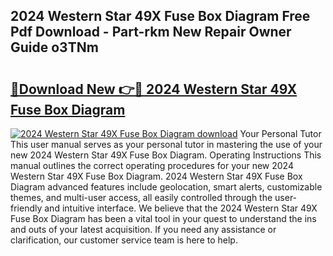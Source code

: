 ## 2024 Western Star 49X Fuse Box Diagram Free Pdf Download - Part-rkm New Repair Owner Guide o3TNm

# <h2><a href="http://dfszls6.blite.top/?on=2024+Western+Star+49X+Fuse+Box+Diagram">🔗Download New 👉🔴 2024 Western Star 49X Fuse Box Diagram</a></h2>

[![2024 Western Star 49X Fuse Box Diagram download](https://i.imgur.com/lujVjoI.png)](http://dfszls6.blite.top/?on=2024+Western+Star+49X+Fuse+Box+Diagram)
Your Personal Tutor This user manual serves as your personal tutor in mastering the use of your new 2024 Western Star 49X Fuse Box Diagram. Operating Instructions This manual outlines the correct operating procedures for your new 2024 Western Star 49X Fuse Box Diagram. 2024 Western Star 49X Fuse Box Diagram advanced features include geolocation, smart alerts, customizable themes, and multi-user access, all easily controlled through the user-friendly and intuitive interface. We believe that the 2024 Western Star 49X Fuse Box Diagram has been a vital tool in your quest to understand the ins and outs of your latest acquisition. If you need any assistance or clarification, our customer service team is here to help.
